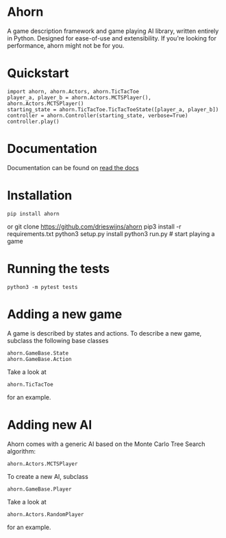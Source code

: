 Ahorn
===================

A game description framework and game playing AI library,
written entirely in Python.
Designed for ease-of-use and extensibility. If you're looking for performance,
ahorn might not be for you.

Quickstart
==========
    import ahorn, ahorn.Actors, ahorn.TicTacToe
    player_a, player_b = ahorn.Actors.MCTSPlayer(), ahorn.Actors.MCTSPlayer()
    starting_state = ahorn.TicTacToe.TicTacToeState([player_a, player_b])
    controller = ahorn.Controller(starting_state, verbose=True)
    controller.play()

Documentation
=============
Documentation can be found on [read the docs](http://ahorn.readthedocs.io/en/latest/)

Installation
============
    pip install ahorn

or
    git clone https://github.com/drieswijns/ahorn
    pip3 install -r requirements.txt
    python3 setup.py install
    python3 run.py  # start playing a game

Running the tests
=================
    python3 -m pytest tests

Adding a new game
=================

A game is described by states and actions.
To describe a new game, subclass the following base classes

    ahorn.GameBase.State  
    ahorn.GameBase.Action

Take a look at  

    ahorn.TicTacToe

for an example.

Adding new AI
=============

Ahorn comes with a generic AI based on the Monte Carlo Tree Search algorithm:  

    ahorn.Actors.MCTSPlayer

To create a new AI, subclass  

    ahorn.GameBase.Player

Take a look at  

    ahorn.Actors.RandomPlayer

for an example.

